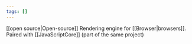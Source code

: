 ```yaml
---
tags: []
---
```

[[open source|Open-source]] Rendering engine for [[Browser|browsers]].
Paired with [[JavaScriptCore]] (part of the same project)